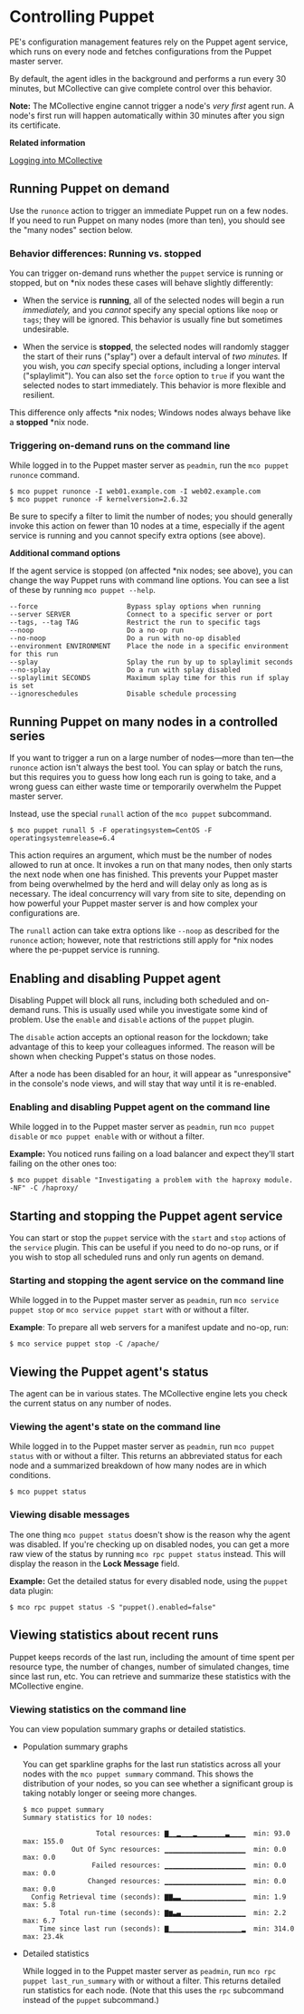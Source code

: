 # Controlling Puppet

PE's configuration management features rely on the Puppet agent service, which runs on every node and fetches configurations from the Puppet master server.

By default, the agent idles in the background and performs a run every 30 minutes, but MCollective can give complete control over this behavior.

**Note:** The MCollective engine cannot trigger a node's *very first* agent run. A node's first run will happen automatically within 30 minutes after you sign its certificate.

**Related information**  


[Logging into MCollective](invoking_mcollective_actions.md#)

## Running Puppet on demand

Use the `runonce` action to trigger an immediate Puppet run on a few nodes. If you need to run Puppet on many nodes \(more than ten\), you should see the "many nodes" section below.

### Behavior differences: Running vs. stopped

You can trigger on-demand runs whether the `puppet` service is running or stopped, but on \*nix nodes these cases will behave slightly differently:

-   When the service is **running**, all of the selected nodes will begin a run *immediately,* and you *cannot* specify any special options like `noop` or `tags`; they will be ignored. This behavior is usually fine but sometimes undesirable.

-   When the service is **stopped**, the selected nodes will randomly stagger the start of their runs \("splay"\) over a default interval of *two minutes.* If you wish, you *can* specify special options, including a longer interval \("splaylimit"\). You can also set the `force` option to `true` if you want the selected nodes to start immediately. This behavior is more flexible and resilient.


This difference only affects \*nix nodes; Windows nodes always behave like a **stopped** \*nix node.

### Triggering on-demand runs on the command line

While logged in to the Puppet master server as `peadmin`, run the `mco puppet runonce` command.

```
$ mco puppet runonce -I web01.example.com -I web02.example.com
$ mco puppet runonce -F kernelversion=2.6.32
```

Be sure to specify a filter to limit the number of nodes; you should generally invoke this action on fewer than 10 nodes at a time, especially if the agent service is running and you cannot specify extra options \(see above\).

**Additional command options**

If the agent service is stopped \(on affected \*nix nodes; see above\), you can change the way Puppet runs with command line options. You can see a list of these by running `mco puppet --help`.

```
--force                      Bypass splay options when running
--server SERVER              Connect to a specific server or port
--tags, --tag TAG            Restrict the run to specific tags
--noop                       Do a no-op run
--no-noop                    Do a run with no-op disabled
--environment ENVIRONMENT    Place the node in a specific environment for this run
--splay                      Splay the run by up to splaylimit seconds
--no-splay                   Do a run with splay disabled
--splaylimit SECONDS         Maximum splay time for this run if splay is set
--ignoreschedules            Disable schedule processing
```

## Running Puppet on many nodes in a controlled series

If you want to trigger a run on a large number of nodes—more than ten—the `runonce` action isn't always the best tool. You can splay or batch the runs, but this requires you to guess how long each run is going to take, and a wrong guess can either waste time or temporarily overwhelm the Puppet master server.

Instead, use the special `runall` action of the `mco puppet` subcommand.

```
$ mco puppet runall 5 -F operatingsystem=CentOS -F operatingsystemrelease=6.4
```

This action requires an argument, which must be the number of nodes allowed to run at once. It invokes a run on that many nodes, then only starts the next node when one has finished. This prevents your Puppet master from being overwhelmed by the herd and will delay only as long as is necessary. The ideal concurrency will vary from site to site, depending on how powerful your Puppet master server is and how complex your configurations are.

The `runall` action can take extra options like `--noop` as described for the `runonce` action; however, note that restrictions still apply for \*nix nodes where the pe-puppet service is running.

## Enabling and disabling Puppet agent

Disabling Puppet will block all runs, including both scheduled and on-demand runs. This is usually used while you investigate some kind of problem. Use the `enable` and `disable` actions of the `puppet` plugin.

The `disable` action accepts an optional reason for the lockdown; take advantage of this to keep your colleagues informed. The reason will be shown when checking Puppet's status on those nodes.

After a node has been disabled for an hour, it will appear as "unresponsive" in the console's node views, and will stay that way until it is re-enabled.

### Enabling and disabling Puppet agent on the command line

While logged in to the Puppet master server as `peadmin`, run `mco puppet disable` or `mco puppet enable` with or without a filter.

**Example:** You noticed runs failing on a load balancer and expect they'll start failing on the other ones too:

```
$ mco puppet disable "Investigating a problem with the haproxy module. -NF" -C /haproxy/
```

## Starting and stopping the Puppet agent service

You can start or stop the `puppet` service with the `start` and `stop` actions of the `service` plugin. This can be useful if you need to do no-op runs, or if you wish to stop all scheduled runs and only run agents on demand.

### Starting and stopping the agent service on the command line

While logged in to the Puppet master server as `peadmin`, run `mco service puppet stop` or `mco service puppet start` with or without a filter.

**Example**: To prepare all web servers for a manifest update and no-op, run:

```
$ mco service puppet stop -C /apache/
```

## Viewing the Puppet agent's status

The agent can be in various states. The MCollective engine lets you check the current status on any number of nodes.

### Viewing the agent's state on the command line

While logged in to the Puppet master server as `peadmin`, run `mco puppet status` with or without a filter. This returns an abbreviated status for each node and a summarized breakdown of how many nodes are in which conditions.

```
$ mco puppet status
```

### Viewing disable messages

The one thing `mco puppet status` doesn't show is the reason why the agent was disabled. If you're checking up on disabled nodes, you can get a more raw view of the status by running `mco rpc puppet status` instead. This will display the reason in the **Lock Message** field.

**Example:** Get the detailed status for every disabled node, using the `puppet` data plugin:

```
$ mco rpc puppet status -S "puppet().enabled=false"
```

## Viewing statistics about recent runs

Puppet keeps records of the last run, including the amount of time spent per resource type, the number of changes, number of simulated changes, time since last run, etc. You can retrieve and summarize these statistics with the MCollective engine.

### Viewing statistics on the command line

You can view population summary graphs or detailed statistics.

-   Population summary graphs

    You can get sparkline graphs for the last run statistics across all your nodes with the `mco puppet summary` command. This shows the distribution of your nodes, so you can see whether a significant group is taking notably longer or seeing more changes.

    ```
    $ mco puppet summary
    Summary statistics for 10 nodes:
    
                      Total resources: ▇▁▁▂▁▁▁▂▁▁▁▁▁▁▁▃▁▁▁▁  min: 93.0   max: 155.0
                Out Of Sync resources: ▁▁▁▁▁▁▁▁▁▁▁▁▁▁▁▁▁▁▁▁  min: 0.0    max: 0.0
                     Failed resources: ▁▁▁▁▁▁▁▁▁▁▁▁▁▁▁▁▁▁▁▁  min: 0.0    max: 0.0
                    Changed resources: ▁▁▁▁▁▁▁▁▁▁▁▁▁▁▁▁▁▁▁▁  min: 0.0    max: 0.0
      Config Retrieval time (seconds): ▇▇▃▃▁▁▁▁▁▁▁▁▁▁▁▁▁▁▁▁  min: 1.9    max: 5.8
             Total run-time (seconds): ▇▆▃▄▁▁▁▁▁▁▁▁▁▁▁▁▁▁▁▁  min: 2.2    max: 6.7
        Time since last run (seconds): ▇▁▁▁▁▁▁▁▁▁▁▁▁▁▁▁▁▁▁▂  min: 314.0  max: 23.4k
    ```

-   Detailed statistics

    While logged in to the Puppet master server as `peadmin`, run `mco rpc puppet last_run_summary` with or without a filter. This returns detailed run statistics for each node. \(Note that this uses the `rpc` subcommand instead of the `puppet` subcommand.\)


